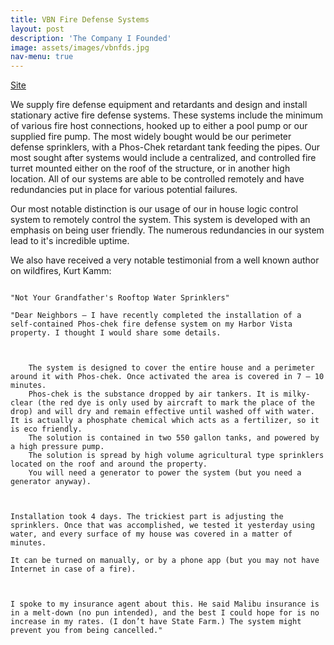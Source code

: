 ```yaml
---
title: VBN Fire Defense Systems
layout: post
description: 'The Company I Founded'
image: assets/images/vbnfds.jpg
nav-menu: true
---
```

<a href="https://www.vbnfiredefense.com" target="_blank"> Site </a>

We supply fire defense equipment and retardants and design and install stationary active fire defense systems. These systems include the minimum of various fire host connections, hooked up to either a pool pump or our supplied fire pump. The most widely bought would be our perimeter defense sprinklers, with a Phos-Chek retardant tank feeding the pipes. Our most sought after systems would include a centralized, and controlled fire turret mounted either on the roof of the structure, or in another high location.  All of our systems are able to be controlled remotely and have redundancies put in place for various potential failures.

Our most notable distinction is our usage of our in house logic control system to remotely control the system. This system is developed with an emphasis on being user friendly. The numerous redundancies in our system lead to it's incredible uptime.

We also have received a very notable testimonial from a well known author on wildfires, Kurt Kamm:
<pre><code>
"Not Your Grandfather's Rooftop Water Sprinklers"

"Dear Neighbors – I have recently completed the installation of a self-contained Phos-chek fire defense system on my Harbor Vista property. I thought I would share some details. 

 

    The system is designed to cover the entire house and a perimeter around it with Phos-chek. Once activated the area is covered in 7 – 10 minutes.
    Phos-chek is the substance dropped by air tankers. It is milky-clear (the red dye is only used by aircraft to mark the place of the drop) and will dry and remain effective until washed off with water. It is actually a phosphate chemical which acts as a fertilizer, so it is eco friendly.
    The solution is contained in two 550 gallon tanks, and powered by a high pressure pump.
    The solution is spread by high volume agricultural type sprinklers located on the roof and around the property.
    You will need a generator to power the system (but you need a generator anyway).

 

Installation took 4 days. The trickiest part is adjusting the sprinklers. Once that was accomplished, we tested it yesterday using water, and every surface of my house was covered in a matter of minutes.

It can be turned on manually, or by a phone app (but you may not have Internet in case of a fire).



I spoke to my insurance agent about this. He said Malibu insurance is in a melt-down (no pun intended), and the best I could hope for is no increase in my rates. (I don’t have State Farm.) The system might prevent you from being cancelled." 
</code></pre>
